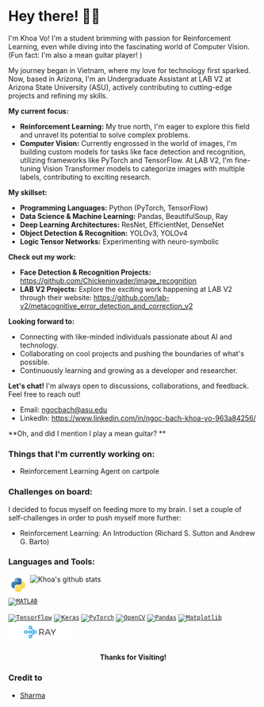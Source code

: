 # Hey there! :wave::smiley:

I'm Khoa Vo! I'm a student brimming with passion for Reinforcement Learning, even while diving into the fascinating world of Computer Vision. (Fun fact: I'm also a mean guitar player! )

My journey began in Vietnam, where my love for technology first sparked. Now, based in Arizona, I'm an Undergraduate Assistant at LAB V2 at Arizona State University (ASU), actively contributing to cutting-edge projects and refining my skills.

**My current focus:**

- **Reinforcement Learning:** My true north, I'm eager to explore this field and unravel its potential to solve complex problems.
- **Computer Vision:** Currently engrossed in the world of images, I'm building custom models for tasks like face detection and recognition, utilizing frameworks like PyTorch and TensorFlow. At LAB V2, I'm fine-tuning Vision Transformer models to categorize images with multiple labels, contributing to exciting research.

**My skillset:**

- **Programming Languages:** Python (PyTorch, TensorFlow)
- **Data Science & Machine Learning:** Pandas, BeautifulSoup, Ray
- **Deep Learning Architectures:** ResNet, EfficientNet, DenseNet
- **Object Detection & Recognition:** YOLOv3, YOLOv4
- **Logic Tensor Networks:** Experimenting with neuro-symbolic

**Check out my work:**

- **Face Detection & Recognition Projects:** https://github.com/Chickeninvader/image_recognition
- **LAB V2 Projects:** Explore the exciting work happening at LAB V2 through their website: https://github.com/lab-v2/metacognitive_error_detection_and_correction_v2

**Looking forward to:**

- Connecting with like-minded individuals passionate about AI and technology.
- Collaborating on cool projects and pushing the boundaries of what's possible.
- Continuously learning and growing as a developer and researcher.

**Let's chat!** I'm always open to discussions, collaborations, and feedback. Feel free to reach out!

- Email: ngocbach@asu.edu
- Linkedln: https://www.linkedin.com/in/ngoc-bach-khoa-vo-963a84256/

**Oh, and did I mention I play a mean guitar? **

<!-- <img src="[Path to your GIF image]" alt="side Image" align="right" width="460" height="auto" /> -->

### Things that I'm currently working on:

- Reinforcement Learning Agent on cartpole

### Challenges on board:

I decided to focus myself on feeding more to my brain. I set a couple of self-challenges in order to push myself more further:

- Reinforcement Learning: An Introduction (Richard S. Sutton and Andrew G. Barto)

### Languages and Tools:

<p>
<a href="https://github.com/Chickeninvader">
  <img width="460" height="auto" align="right" alt="Khoa's github stats" 
      src="https://github-readme-stats.vercel.app/api?username=Chickeninvader&show_icons=true&theme=algolia&count_private=true&include_all_commits=true" />
</a>
<code><a href = "https://www.python.org/"><img height="40" src="https://raw.githubusercontent.com/github/explore/80688e429a7d4ef2fca1e82350fe8e3517d3494d/topics/python/python.png" alt="Python"></a></code>
<code><a href = "https://www.mathworks.com/products/matlab.html"><img height="40" src="https://upload.wikimedia.org/wikipedia/commons/thumb/5/5c/MATLAB_Logo.png/400px-MATLAB_Logo.png" alt="MATLAB"></a></code>

<code><a href = "https://www.tensorflow.org/"><img height="40" src="https://upload.wikimedia.org/wikipedia/commons/thumb/1/11/TensorFlowLogo.svg/480px-TensorFlowLogo.svg.png" alt="TensorFlow"></a></code>
<code><a href = "https://keras.io/"><img height="40" src="https://upload.wikimedia.org/wikipedia/commons/thumb/a/ae/Keras_logo.svg/400px-Keras_logo.svg.png" alt="Keras"></a></code>
<code><a href = "https://pytorch.org/"><img height="40" src="https://upload.wikimedia.org/wikipedia/commons/1/10/PyTorch_logo_icon.svg" alt="PyTorch"></a></code>
<code><a href = "https://opencv.org/"><img height="40" src="https://raw.githubusercontent.com/wiki/opencv/opencv/logo/OpenCV_logo_no_text.png" alt="OpenCV"></a></code>
<code><a href = "https://pandas.pydata.org/"><img height="40" src="https://upload.wikimedia.org/wikipedia/commons/2/22/Pandas_mark.svg" alt="Pandas"></a></code>
<code><a href = "https://matplotlib.org/"><img height="40" src="https://upload.wikimedia.org/wikipedia/commons/8/84/Matplotlib_icon.svg" alt="Matplotlib"></a></code>
<code><a href = "https://www.ray.io/"><img height="40" src="https://raw.githubusercontent.com/ray-project/ray/master/doc/source/images/ray_header_logo.png" alt="Ray"></a></code>

</p>

<h4 align="center"> Thanks for Visiting!</h4>

### Credit to

- [Sharma](https://github.com/JoykishanSharma)
